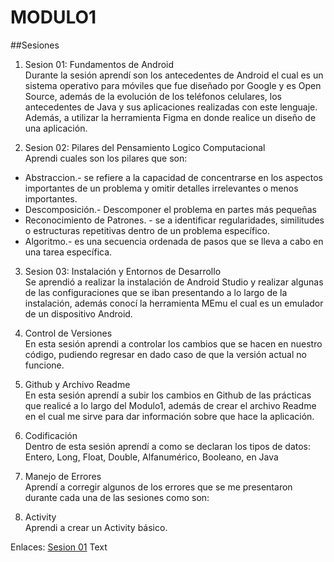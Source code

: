 # MODULO1
##Sesiones
1. Sesion 01: Fundamentos de Android<br>
     Durante la sesión aprendí son los antecedentes de Android el cual es un sistema operativo para móviles que fue diseñado por Google y es Open Source, además de la evolución de los teléfonos celulares, los antecedentes de Java y sus aplicaciones realizadas con este lenguaje.
Además, a utilizar la herramienta Figma en donde realice un diseño de una aplicación.  


2. Sesion 02: Pilares del Pensamiento Logico Computacional<br>
Aprendi cuales son los pilares que son: 
* Abstraccion.- se refiere a la capacidad de concentrarse en los aspectos importantes de un problema y omitir detalles irrelevantes o menos importantes. 
* Descomposición.- Descomponer el problema en partes más pequeñas
* Reconocimiento de Patrones. -  se a identificar regularidades, similitudes o estructuras repetitivas dentro de un problema específico.
* Algoritmo.-  es una secuencia ordenada de pasos que se lleva a cabo  en una tarea específica.


3. Sesion 03: Instalación y Entornos de Desarrollo<br>
   Se aprendió a realizar la instalación de Android Studio y realizar algunas de las configuraciones que se iban presentando a lo largo de la instalación, además conocí la herramienta MEmu el cual es un emulador de un dispositivo Android.
   
4. Control de Versiones<br>
   En esta sesión aprendi a controlar los cambios que se hacen en nuestro código, pudiendo regresar en dado caso de que la versión actual no funcione. 
   
5. Github y Archivo Readme<br>
   En esta sesión aprendí a subir los cambios en Github de las prácticas que realicé a lo largo del Modulo1, además de crear el archivo Readme en el cual me sirve para dar información sobre que hace la aplicación.
   
6. Codificación<br>
  Dentro de esta sesión aprendí a como se declaran los tipos de datos: Entero, Long, Float, Double, Alfanumérico, Booleano, en Java
   
7. Manejo de Errores<br>
    Aprendí a corregir algunos de los errores que se me presentaron durante cada una de las sesiones como son:
   
8. Activity<br>
    Aprendi a crear un Activity básico.

   
Enlaces:
[Sesion 01](app)&nbsp;Text
